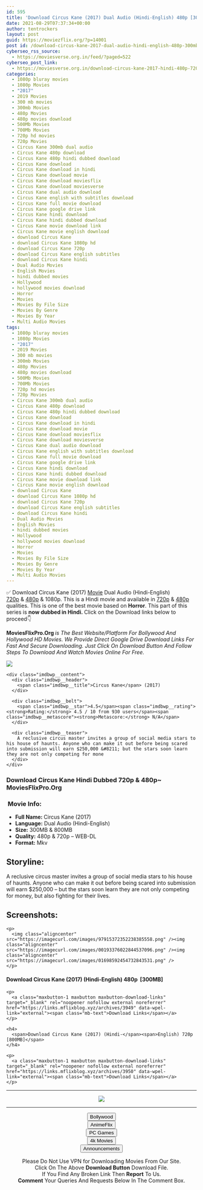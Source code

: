 ```yaml
---
id: 595
title: 'Download Circus Kane (2017) Dual Audio (Hindi-English) 480p [300MB] || 720p [800MB]'
date: 2021-08-29T07:37:34+00:00
author: tentrockers
layout: post
guid: https://moviezflix.org/?p=14001
post id: /download-circus-kane-2017-dual-audio-hindi-english-480p-300mb-720p-800mb/
cyberseo_rss_source:
  - https://moviesverse.org.in/feed/?paged=522
cyberseo_post_link:
  - https://moviesverse.org.in/download-circus-kane-2017-hindi-480p-720p/
categories:
  - 1080p bluray movies
  - 1080p Movies
  - "2017"
  - 2019 Movies
  - 300 mb movies
  - 300mb Movies
  - 480p Movies
  - 480p movies download
  - 500Mb Movies
  - 700Mb Movies
  - 720p hd movies
  - 720p Movies
  - Circus Kane 300mb dual audio
  - Circus Kane 480p download
  - Circus Kane 480p hindi dubbed download
  - Circus Kane download
  - Circus Kane download in hindi
  - Circus Kane download movie
  - Circus Kane download moviesflix
  - Circus Kane download moviesverse
  - Circus Kane dual audio download
  - Circus Kane english with subtitles download
  - Circus Kane full movie download
  - Circus Kane google drive link
  - Circus Kane hindi download
  - Circus Kane hindi dubbed download
  - Circus Kane movie download link
  - Circus Kane movie english download
  - download Circus Kane
  - download Circus Kane 1080p hd
  - download Circus Kane 720p
  - download Circus Kane english subtitles
  - download Circus Kane hindi
  - Dual Audio Movies
  - English Movies
  - hindi dubbed movies
  - Hollywood
  - hollywood movies download
  - Horror
  - Movies
  - Movies By File Size
  - Movies By Genre
  - Movies By Year
  - Multi Audio Movies
tags:
  - 1080p bluray movies
  - 1080p Movies
  - "2017"
  - 2019 Movies
  - 300 mb movies
  - 300mb Movies
  - 480p Movies
  - 480p movies download
  - 500Mb Movies
  - 700Mb Movies
  - 720p hd movies
  - 720p Movies
  - Circus Kane 300mb dual audio
  - Circus Kane 480p download
  - Circus Kane 480p hindi dubbed download
  - Circus Kane download
  - Circus Kane download in hindi
  - Circus Kane download movie
  - Circus Kane download moviesflix
  - Circus Kane download moviesverse
  - Circus Kane dual audio download
  - Circus Kane english with subtitles download
  - Circus Kane full movie download
  - Circus Kane google drive link
  - Circus Kane hindi download
  - Circus Kane hindi dubbed download
  - Circus Kane movie download link
  - Circus Kane movie english download
  - download Circus Kane
  - download Circus Kane 1080p hd
  - download Circus Kane 720p
  - download Circus Kane english subtitles
  - download Circus Kane hindi
  - Dual Audio Movies
  - English Movies
  - hindi dubbed movies
  - Hollywood
  - hollywood movies download
  - Horror
  - Movies
  - Movies By File Size
  - Movies By Genre
  - Movies By Year
  - Multi Audio Movies
---
```

<div class="thecontent clearfix">
  <p>
    ✅ Download Circus Kane (2017) <a href="https://moviesverse.org.in/category/movies/" data-wpel-link="internal">Movie</a> Dual Audio (Hindi-English) <a href="https://moviesverse.org.in/720p-movies/" data-wpel-link="internal">720p</a>&nbsp;&&nbsp;<a href="https://moviesverse.org.in/480p-movies/" data-wpel-link="internal">480p</a> & 1080p. This is a Hindi movie and available in <a href="https://moviesverse.org.in/720p-movies/" data-wpel-link="internal">720p</a>&nbsp;&&nbsp;<a href="https://moviesverse.org.in/480p-movies/" data-wpel-link="internal">480p</a> qualities. This is one of the best movie based on <strong>Horror</strong>. This part of this series is <strong>now dubbed in <span>Hindi.&nbsp;</span></strong><span>Click on the Download links below to proceed👇</span>
  </p>
  
  <p>
    <strong><span>MoviesFlixPro.Org&nbsp;</span></strong><em>is The Best Website/Platform For Bollywood And Hollywood HD Movies. We Provide Direct Google Drive Download Links For Fast And Secure Downloading. Just Click On Download Button And Follow Steps To&nbsp;Download And Watch Movies Online For Free.</em>
  </p>
  
  <div class="imdbwp imdbwp--movie dark">
    <div class="imdbwp__thumb">
      <a class="imdbwp__link" target="_blank" title="Circus Kane" href="https://www.imdb.com/title/tt6164014/" rel="nofollow external noopener noreferrer" data-wpel-link="external"><img class="imdbwp__img" src="https://m.media-amazon.com/images/M/MV5BMTE1N2FlMTAtNTE2OC00MDgxLTlkYWItNTEyOWY0NDVjYWI3XkEyXkFqcGdeQXVyMjUxOTAxNzI@._V1_SX300.jpg" /></a>
    </div>
    
    <div class="imdbwp__content">
      <div class="imdbwp__header">
        <span class="imdbwp__title">Circus Kane</span> (2017)
      </div>
      
      <div class="imdbwp__belt">
        <span class="imdbwp__star">4.5</span><span class="imdbwp__rating"><strong>Rating:</strong> 4.5 / 10 from 930 users</span><span class="imdbwp__metascore"><strong>Metascore:</strong> N/A</span>
      </div>
      
      <div class="imdbwp__teaser">
        A reclusive circus master invites a group of social media stars to his house of haunts. Anyone who can make it out before being scared into submission will earn $250,000 &#8211; but the stars soon learn they are not only competing for mone
      </div>
    </div>
  </div>
  
  <h3>
    <span>Download Circus Kane Hindi Dubbed 720p & 480p~ MoviesFlixPro.Org</span>
  </h3>
  
  <h3>
    <span>&nbsp;Movie Info:&nbsp;</span>
  </h3>
  
  <ul>
    <li>
      <strong>Full Name: </strong>Circus Kane (2017)
    </li>
    <li>
      <strong>Language:</strong> Dual Audio (Hindi-English)
    </li>
    <li>
      <strong>Size:</strong> 300MB & 800MB
    </li>
    <li>
      <strong>Quality:</strong> 480p & 720p – WEB-DL
    </li>
    <li>
      <strong>Format:</strong>&nbsp;Mkv
    </li>
  </ul>
  
  <h2>
    <span>Storyline:</span>
  </h2>
  
  <p>
    A reclusive circus master invites a group of social media stars to his house of haunts. Anyone who can make it out before being scared into submission will earn $250,000 – but the stars soon learn they are not only competing for money, but also fighting for their lives.
  </p>
  
  <div class="summary_text">
    <h2>
      <span>Screenshots:</span>
    </h2>
    
    <p>
      <img class="aligncenter" src="https://imagecurl.com/images/97915372352238385558.png" /><img class="aligncenter" src="https://imagecurl.com/images/00193376022844537096.png" /><img class="aligncenter" src="https://imagecurl.com/images/01698592454732843531.png" />
    </p>
  </div>
  
  <div class="inline canwrap">
    <h4>
      <span>Download Circus Kane (2017) (Hindi-English) </span><span>480p&nbsp; [300MB]</span>
    </h4>
    
    <p>
      <a class="maxbutton-1 maxbutton maxbutton-download-links" target="_blank" rel="noopener nofollow external noreferrer" href="https://links.mflixblog.xyz/archives/3949" data-wpel-link="external"><span class="mb-text">Download Links</span></a>
    </p>
    
    <h4>
      <span>Download Circus Kane (2017) (Hindi-</span><span>English) 720p [800MB]</span>
    </h4>
    
    <p>
      <a class="maxbutton-1 maxbutton maxbutton-download-links" target="_blank" rel="noopener nofollow external noreferrer" href="https://links.mflixblog.xyz/archives/3950" data-wpel-link="external"><span class="mb-text">Download Links</span></a>
    </p>
  </div>
</div>

<center>
  </p> 
  
  <hr />
  
  <p>
    <a href="http://gdrivepro.xyz/join.php" data-wpel-link="external" target="_blank" rel="nofollow external noopener noreferrer"><img src="https://i.imgur.com/FhMdWdW.png" /></a>
  </p>
  
  <hr />
  
  <p>
    <a href="https://dogemovies.xyz" target="_blank" data-wpel-link="external" rel="nofollow external noopener noreferrer"><button class="button button5">Bollywood</button></a><br /> <a href="https://animeflix.in" target="_blank" data-wpel-link="external" rel="nofollow external noopener noreferrer"><button class="button button5">AnimeFlix</button></a><br /> <a href="https://gamesflix.net/" target="_blank" data-wpel-link="external" rel="nofollow external noopener noreferrer"><button class="button button5">PC Games</button></a><br /> <a href="https://uhdmovies.in" target="_blank" data-wpel-link="external" rel="nofollow external noopener noreferrer"><button class="button button5">4k Movies</button></a><br /> <a href="https://moviesverse.org.in/announcements/" target="_blank" data-wpel-link="internal" rel="noopener"><button class="button button5">Announcements</button></a>
  </p>
  
  <div class="alert alert-danger">
    Please Do Not Use VPN for Downloading Movies From Our Site.
  </div>
  
  <div class="alert alert-success">
    Click On The Above <strong>Download Button</strong> Download File.
  </div>
  
  <div class="alert alert-warning">
    If You Find Any Broken Link Then <strong>Report</strong> To Us.
  </div>
  
  <div class="alert alert-info">
    <strong>Comment</strong> Your Queries And Requests Below In The Comment Box.
  </div>
  
  <p>
    </center>
  </p>